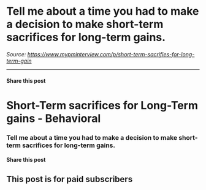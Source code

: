 # Tell me about a time you had to make a decision to make short-term sacrifices for long-term gains.

*Source: https://www.mypminterview.com/p/short-term-sacrifies-for-long-term-gain*

---

#### Share this post

# Short-Term sacrifices for Long-Term gains - Behavioral

### Tell me about a time you had to make a decision to make short-term sacrifices for long-term gains.

#### Share this post

## This post is for paid subscribers

